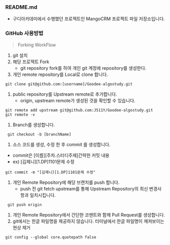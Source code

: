 ### README.md



- 구디아카데미에서 수행했던 프로젝트인 MangoCRM 프로젝트 파일 저장소입니다.



### GitHub 사용방법

> Forking WorkFlow

1. git 설치
2. 해당 프로젝트 Fork
   - git repository fork를 하여 개인 git 계정에 repository를 생성한다.
3. 개인 remote repository를 Local로 clone 합니다.

```
git clone git@github.com:[username]/Goodee-algostudy.git
```

1. public repository를 Upstream remote로 추가합니다.
   - origin, upstream remote가 생성된 것을 확인할 수 있습니다.

```
git remote add upstream git@github.com:J511Y/Goodee-algostudy.git
git remote -v
```

1. Branch를 생성합니다.

```
 git checkout -b [branchName]
```

1. 소스 코드를 생성, 수정 한 후 commit 를 생성합니다.

- commit은 [이름][주차.스터디주제]간략한 커밋 내용
- ex) [김제니][1.DP]1101문제 수정

```
git commit -m "[김제니][1.DP]1101문제 수정"
```

1. 개인 Remote Repository에 해당 브랜치를 push 합니다.
   - push 전 git fetch upstream를 통해 Upstream Repository의 최신 변경사항과 일치시킵니다.

```
 git push origin 
```

1. 개인 Remote Repository에서 간단한 코멘트와 함께 Pull Request를 생성합니다.
2. git에서는 한글 파일명을 제공하지 않습니다. 터미널에서 한글 파일명이 깨져보이는 현상 제거

```
git config --global core.quotepath false 
```